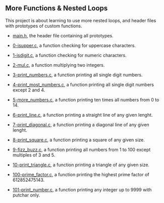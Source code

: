 ## More Functions & Nested Loops

This project is about learning to use more nested loops, and header files with prototypes of custom functions.

* [main.h](https://github.com/gwendalminguy/holbertonschool-low_level_programming/blob/main/more_functions_nested_loops/main.h), the header file containing all prototypes.

* [0-isupper.c](https://github.com/gwendalminguy/holbertonschool-low_level_programming/blob/main/more_functions_nested_loops/0-isupper.c), a function checking for uppercase characters.

* [1-isdigit.c](https://github.com/gwendalminguy/holbertonschool-low_level_programming/blob/main/more_functions_nested_loops/1-isdigit.c), a function checking for numeric characters.

* [2-mul.c](https://github.com/gwendalminguy/holbertonschool-low_level_programming/blob/main/more_functions_nested_loops/2-mul.c), a function multiplying two integers.

* [3-print_numbers.c](https://github.com/gwendalminguy/holbertonschool-low_level_programming/blob/main/more_functions_nested_loops/3-print_numbers.c), a function printing all single digit numbers.

* [4-print_most_numbers.c](https://github.com/gwendalminguy/holbertonschool-low_level_programming/blob/main/more_functions_nested_loops/4-print_most_numbers.c), a function printing all single digit numbers except 2 and 4.

* [5-more_numbers.c](https://github.com/gwendalminguy/holbertonschool-low_level_programming/blob/main/more_functions_nested_loops/5-more_numbers.c), a function printing ten times all numbers from 0 to 14.

* [6-print_line.c](https://github.com/gwendalminguy/holbertonschool-low_level_programming/blob/main/more_functions_nested_loops/6-print_line.c), a function printing a straight line of any given lenght.

* [7-print_diagonal.c](https://github.com/gwendalminguy/holbertonschool-low_level_programming/blob/main/more_functions_nested_loops/7-print_diagonal.c), a function printing a diagonal line of any given lenght.

* [8-print_square.c](https://github.com/gwendalminguy/holbertonschool-low_level_programming/blob/main/more_functions_nested_loops/8-print_square.c), a function printing a square of any given size.

* [9-fizz_buzz.c](https://github.com/gwendalminguy/holbertonschool-low_level_programming/blob/main/more_functions_nested_loops/9-fizz_buzz.c), a function printing all numbers from 1 to 100 except multiples of 3 and 5.

* [10-print_triangle.c](https://github.com/gwendalminguy/holbertonschool-low_level_programming/blob/main/more_functions_nested_loops/10-print_triangle.c), a function printing a triangle of any given size.

* [100-prime_factor.c](https://github.com/gwendalminguy/holbertonschool-low_level_programming/blob/main/more_functions_nested_loops/100-prime_factor.c), a function printing the highest prime factor of 612852475143.

* [101-print_number.c](https://github.com/gwendalminguy/holbertonschool-low_level_programming/blob/main/more_functions_nested_loops/101-print_number.c), a function printing any integer up to 9999 with putchar only.
